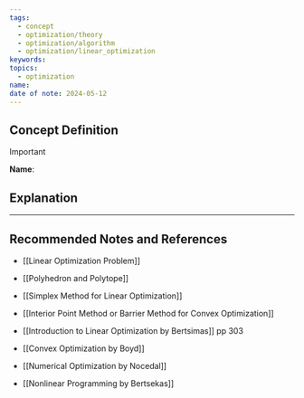 ```yaml
---
tags:
  - concept
  - optimization/theory
  - optimization/algorithm
  - optimization/linear_optimization
keywords: 
topics:
  - optimization
name: 
date of note: 2024-05-12
---
```


## Concept Definition

>[!important]
>**Name**: 



## Explanation





-----------
##  Recommended Notes and References


- [[Linear Optimization Problem]]
- [[Polyhedron and Polytope]]


- [[Simplex Method for Linear Optimization]]
- [[Interior Point Method or Barrier Method for Convex Optimization]]



- [[Introduction to Linear Optimization by Bertsimas]] pp 303
- [[Convex Optimization by Boyd]]
- [[Numerical Optimization by Nocedal]]
- [[Nonlinear Programming by Bertsekas]]